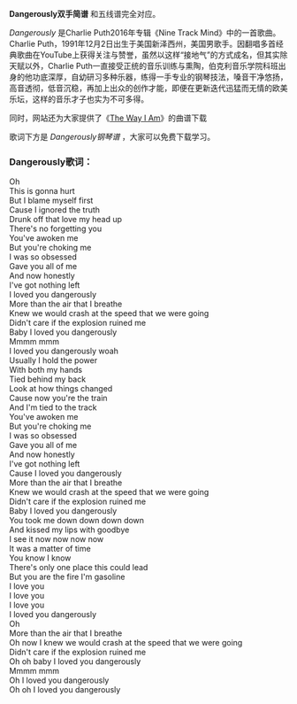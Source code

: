 

**Dangerously双手简谱** 和五线谱完全对应。

_Dangerously_ 是Charlie Puth2016年专辑《Nine Track Mind》中的一首歌曲。Charlie
Puth，1991年12月2日出生于美国新泽西州，美国男歌手。因翻唱多首经典歌曲在YouTube上获得关注与赞誉，虽然以这样“接地气”的方式成名，但其实除天赋以外，Charlie
Puth一直接受正统的音乐训练与熏陶，伯克利音乐学院科班出身的他功底深厚，自幼研习多种乐器，练得一手专业的钢琴技法，嗓音干净悠扬，高音透彻，低音沉稳，再加上出众的创作才能，即便在更新迭代迅猛而无情的欧美乐坛，这样的音乐才子也实为不可多得。

同时，网站还为大家提供了《[The Way I Am](Music-9136-The-Way-I-Am-Charlie-Puth.html "The Way
I Am")》的曲谱下载

歌词下方是 _Dangerously钢琴谱_ ，大家可以免费下载学习。

### Dangerously歌词：

Oh  
This is gonna hurt  
But I blame myself first  
Cause I ignored the truth  
Drunk off that love my head up  
There's no forgetting you  
You've awoken me  
But you're choking me  
I was so obsessed  
Gave you all of me  
And now honestly  
I've got nothing left  
I loved you dangerously  
More than the air that I breathe  
Knew we would crash at the speed that we were going  
Didn't care if the explosion ruined me  
Baby I loved you dangerously  
Mmmm mmm  
I loved you dangerously woah  
Usually I hold the power  
With both my hands  
Tied behind my back  
Look at how things changed  
Cause now you're the train  
And I'm tied to the track  
You've awoken me  
But you're choking me  
I was so obsessed  
Gave you all of me  
And now honestly  
I've got nothing left  
Cause I loved you dangerously  
More than the air that I breathe  
Knew we would crash at the speed that we were going  
Didn't care if the explosion ruined me  
Baby I loved you dangerously  
You took me down down down down  
And kissed my lips with goodbye  
I see it now now now now  
It was a matter of time  
You know I know  
There's only one place this could lead  
But you are the fire I'm gasoline  
I love you  
I love you  
I love you  
I loved you dangerously  
Oh  
More than the air that I breathe  
Oh now I knew we would crash at the speed that we were going  
Didn't care if the explosion ruined me  
Oh oh baby I loved you dangerously  
Mmmm mmm  
Oh I loved you dangerously  
Oh oh I loved you dangerously

